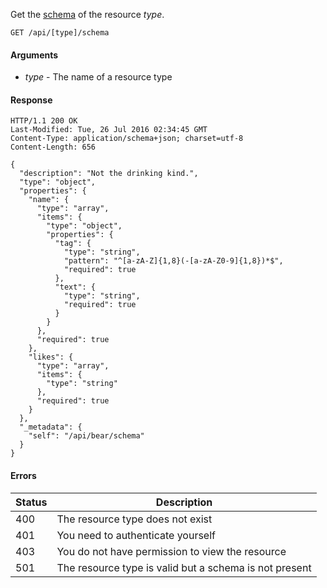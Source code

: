 Get the [schema](http://json-schema.org) of the resource *type*.

````HTTP
GET /api/[type]/schema
````

#### Arguments

- *type* - The name of a resource type

#### Response

````HTTP
HTTP/1.1 200 OK
Last-Modified: Tue, 26 Jul 2016 02:34:45 GMT
Content-Type: application/schema+json; charset=utf-8
Content-Length: 656

{
  "description": "Not the drinking kind.",
  "type": "object",
  "properties": {
    "name": {
      "type": "array",
      "items": {
        "type": "object",
        "properties": {
          "tag": {
            "type": "string",
            "pattern": "^[a-zA-Z]{1,8}(-[a-zA-Z0-9]{1,8})*$",
            "required": true
          },
          "text": {
            "type": "string",
            "required": true
          }
        }
      },
      "required": true
    },
    "likes": {
      "type": "array",
      "items": {
        "type": "string"
      },
      "required": true
    }
  },
  "_metadata": {
    "self": "/api/bear/schema"
  }
}
````

#### Errors

Status | Description
------ | -----------
400 | The resource type does not exist
401 | You need to authenticate yourself
403 | You do not have permission to view the resource
501 | The resource type is valid but a schema is not present

